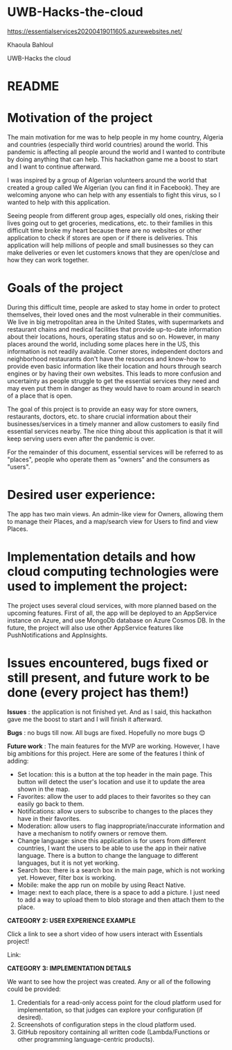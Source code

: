 # UWB-Hacks-the-cloud

https://essentialservices20200419011605.azurewebsites.net/

Khaoula Bahloul

UWB-Hacks the cloud

# README

# Motivation of the project

The main motivation for me was to help people in my home country, Algeria and countries (especially third world countries) around the world. This pandemic is affecting all people around the world and I wanted to contribute by doing anything that can help. This hackathon game me a boost to start and I want to continue afterward.

I was inspired by a group of Algerian volunteers around the world that created a group called We Algerian (you can find it in Facebook). They are welcoming anyone who can help with any essentials to fight this virus, so I wanted to help with this application.

Seeing people from different group ages, especially old ones, risking their lives going out to get groceries, medications, etc. to their families in this difficult time broke my heart because there are no websites or other application to check if stores are open or if there is deliveries. This application will help millions of people and small businesses so they can make deliveries or even let customers knows that they are open/close and how they can work together.

# Goals of the project

During this difficult time, people are asked to stay home in order to protect themselves, their loved ones and the most vulnerable in their communities. We live in big metropolitan area in the United States, with supermarkets and restaurant chains and medical facilities that provide up-to-date information about their locations, hours, operating status and so on. However, in many places around the world, including some places here in the US, this information is not readily available. Corner stores, independent doctors and neighborhood restaurants don&#39;t have the resources and know-how to provide even basic information like their location and hours through search engines or by having their own websites. This leads to more confusion and uncertainty as people struggle to get the essential services they need and may even put them in danger as they would have to roam around in search of a place that is open.

The goal of this project is to provide an easy way for store owners, restaurants, doctors, etc. to share crucial information about their businesses/services in a timely manner and allow customers to easily find essential services nearby. The nice thing about this application is that it will keep serving users even after the pandemic is over.

For the remainder of this document, essential services will be referred to as &quot;places&quot;, people who operate them as &quot;owners&quot; and the consumers as &quot;users&quot;.

# Desired user experience:

The app has two main views. An admin-like view for Owners, allowing them to manage their Places, and a map/search view for Users to find and view Places.

# Implementation details and how cloud computing technologies were used to implement the project:

The project uses several cloud services, with more planned based on the upcoming features. First of all, the app will be deployed to an AppService instance on Azure, and use MongoDb database on Azure Cosmos DB. In the future, the project will also use other AppService features like PushNotifications and AppInsights.

# Issues encountered, bugs fixed or still present, and future work to be done (every project has them!)

**Issues** : the application is not finished yet. And as I said, this hackathon gave me the boost to start and I will finish it afterward.

**Bugs** : no bugs till now. All bugs are fixed. Hopefully no more bugs 😊

**Future work** : The main features for the MVP are working. However, I have big ambitions for this project. Here are some of the features I think of adding:

- Set location: this is a button at the top header in the main page. This button will detect the user&#39;s location and use it to update the area shown in the map.
- Favorites: allow the user to add places to their favorites so they can easily go back to them.
- Notifications: allow users to subscribe to changes to the places they have in their favorites.
- Moderation: allow users to flag inappropriate/inaccurate information and have a mechanism to notify owners or remove them.
- Change language: since this application is for users from different countries, I want the users to be able to use the app in their native language. There is a button to change the language to different languages, but it is not yet working.
- Search box: there is a search box in the main page, which is not working yet. However, filter box is working.
- Mobile: make the app run on mobile by using React Native.
- Image: next to each place, there is a space to add a picture. I just need to add a way to upload them to blob storage and then attach them to the place.

**CATEGORY 2: USER EXPERIENCE EXAMPLE**

Click a link to see a short video of how users interact with Essentials project!

Link:

**CATEGORY 3: IMPLEMENTATION DETAILS**

We want to see how the project was created. Any or all of the following could be provided:

1. Credentials for a read-only access point for the cloud platform used for implementation, so that judges can explore your configuration (if desired).
2. Screenshots of configuration steps in the cloud platform used.
3. GitHub repository containing all written code (Lambda/Functions or other programming language-centric products).
